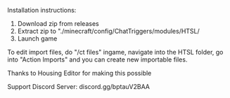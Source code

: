 Installation instructions:
1. Download zip from releases
2. Extract zip to "./minecraft/config/ChatTriggers/modules/HTSL/
3. Launch game

To edit import files, do "/ct files" ingame, navigate into the HTSL folder, go into "Action Imports" and you can create new importable files.

Thanks to Housing Editor for making this possible

Support Discord Server: discord.gg/bptauV2BAA

